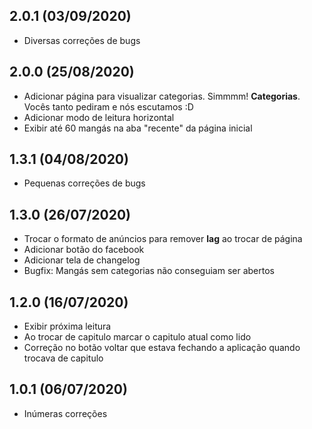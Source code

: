 ## 2.0.1 (03/09/2020)
- Diversas correções de bugs

## 2.0.0 (25/08/2020)
- Adicionar página para visualizar categorias. Simmmm! **Categorias**. Vocês tanto pediram e nós escutamos :D
- Adicionar modo de leitura horizontal
- Exibir até 60 mangás na aba "recente" da página inicial

## 1.3.1 (04/08/2020)
- Pequenas correções de bugs

## 1.3.0 (26/07/2020)

- Trocar o formato de anúncios para remover **lag** ao trocar de página
- Adicionar botão do facebook
- Adicionar tela de changelog
- Bugfix: Mangás sem categorias não conseguiam ser abertos

## 1.2.0 (16/07/2020)

- Exibir próxima leitura
- Ao trocar de capitulo marcar o capitulo atual como lido
- Correção no botão voltar que estava fechando a aplicação quando trocava de capitulo

## 1.0.1 (06/07/2020)

- Inúmeras correções